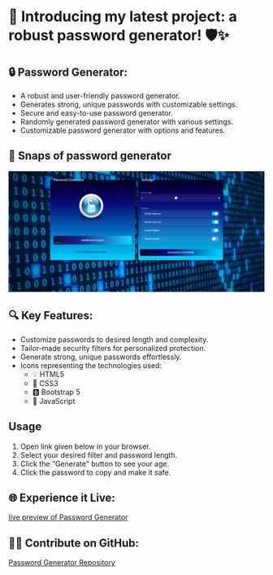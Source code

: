 # 🔐 Introducing my latest project: a robust password generator! 🛡️✨

## 🔒 Password Generator:
- A robust and user-friendly password generator.
- Generates strong, unique passwords with customizable settings.
- Secure and easy-to-use password generator.
- Randomly generated password generator with various settings.
- Customizable password generator with options and features.

## 📸 Snaps of password generator
![password generator preview](assets/images/pass-generator.png)

## 🔍 Key Features:
- Customize passwords to desired length and complexity.
- Tailor-made security filters for personalized protection.
- Generate strong, unique passwords effortlessly.
- Icons representing the technologies used:
  - 💡 HTML5
  - 🎨 CSS3
  - 🅱️ Bootstrap 5
  - 🚀 JavaScript

## Usage
1. Open link given below in your browser.
2. Select your desired filter and password length.
3. Click the "Generate" button to see your age.
4. Click the password to copy and make it safe.

## 🌐 Experience it Live: 
[live preview of Password Generator](https://mohammadashmir786.github.io/Password_Generator/)

## 👩‍💻 Contribute on GitHub: 
[Password Generator Repository](https://github.com/MohammadAshmir786/Password_Generator.git)
